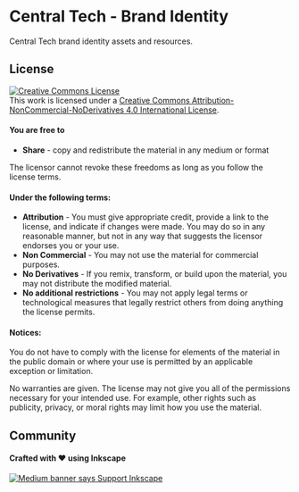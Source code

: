<h1>Central Tech - Brand Identity</h1>
<p>Central Tech brand identity assets and resources.</p>
<h2>License</h2>
<a rel="license" href="http://creativecommons.org/licenses/by-nc-nd/4.0/"><img alt="Creative Commons License" style="border-width:0" src="https://i.creativecommons.org/l/by-nc-nd/4.0/88x31.png" /></a><br />This work is licensed under a <a rel="license" href="http://creativecommons.org/licenses/by-nc-nd/4.0/">Creative Commons Attribution-NonCommercial-NoDerivatives 4.0 International License</a>.
<h4>You are free to</h4>
<ul>
  <li><strong>Share</strong> - copy and redistribute the material in any medium or format</li>
</ul>
<p>The licensor cannot revoke these freedoms as long as you follow the license terms.</p>
<h4>Under the following terms:</h4>
<ul>
  <li><strong>Attribution</strong> - You must give appropriate credit, provide a link to the license, and indicate if changes were made. You may do so in any reasonable manner, but not in any way that suggests the licensor endorses you or your use.</li>
  <li><strong>Non Commercial</strong> - You may not use the material for commercial purposes.</li>
  <li><strong>No Derivatives</strong> - If you remix, transform, or build upon the material, you may not distribute the modified material.</li>
  <li><strong>No additional restrictions</strong> - You may not apply legal terms or technological measures that legally restrict others from doing anything the license permits.</li>
</ul>
<h4>Notices:</h4>
<p>You do not have to comply with the license for elements of the material in the public domain or where your use is permitted by an applicable exception or limitation.</p>
<p>No warranties are given. The license may not give you all of the permissions necessary for your intended use. For example, other rights such as publicity, privacy, or moral rights may limit how you use the material.</p>
<h2>Community</h2>
<h4>Crafted with ♥ using Inkscape</h4>
<a href="https://inkscape.org/support-us/donate/"><img title="Support the Inkscape Project and Donate" src="https://media.inkscape.org/media/cms_page_media/608/donate-button-180.png" alt="Medium banner says Support Inkscape" /></a>
